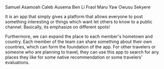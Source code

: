 Samuel Asamoah
Caleb Ausema
Ben Li
Fraol Maru
Yaw Owusu Sekyere



It is an app that simply gives a platform that allows everyone to post something interesting or things which want let others to know to a public channel. Basically, its emphasize on different spots!

Furthermore, we can expand the place to each member's hometown and country. Each member of the team can share something about their own countries, which can form the foundation of the app. For other travelers or someone who are planning to travel, they can use this app to search for any places they like for some native recommendation or some travelers' evaluations.
